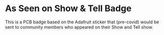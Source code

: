 # As Seen on Show & Tell Badge

This is a PCB badge based on the Adafruit sticker that (pre-covid) would be sent to community members who appeared on their Show and Tell show.
